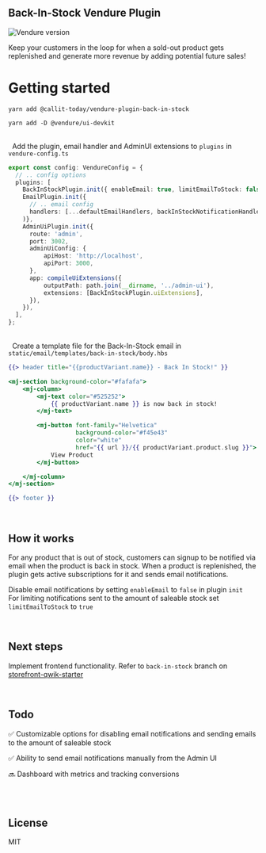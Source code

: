 ## Back-In-Stock Vendure Plugin

![Vendure version](https://img.shields.io/npm/dependency-version/@callit-today/vendure-plugin-back-in-stock/dev/@vendure/core)

Keep your customers in the loop for when a sold-out product gets replenished and generate more revenue by adding potential future sales!



# Getting started

`yarn add @callit-today/vendure-plugin-back-in-stock`

`yarn add -D @vendure/ui-devkit`

\
&nbsp;
Add the plugin, email handler and AdminUI extensions to `plugins` in `vendure-config.ts`

```ts
export const config: VendureConfig = {
  // .. config options
  plugins: [
    BackInStockPlugin.init({ enableEmail: true, limitEmailToStock: false }),
    EmailPlugin.init({
      // .. email config
      handlers: [...defaultEmailHandlers, backInStockNotificationHandler]
    )},
    AdminUiPlugin.init({
      route: 'admin',
      port: 3002,
      adminUiConfig: {
          apiHost: 'http://localhost',
          apiPort: 3000,
      },
      app: compileUiExtensions({
          outputPath: path.join(__dirname, '../admin-ui'),
          extensions: [BackInStockPlugin.uiExtensions],
      }),
    }),
  ],
};
```
\
&nbsp;
Create a template file for the Back-In-Stock email in `static/email/templates/back-in-stock/body.hbs`

```hbs
{{> header title="{{productVariant.name}} - Back In Stock!" }}

<mj-section background-color="#fafafa">
    <mj-column>
        <mj-text color="#525252">
            {{ productVariant.name }} is now back in stock!
        </mj-text>

        <mj-button font-family="Helvetica"
                   background-color="#f45e43"
                   color="white"
                   href="{{ url }}/{{ productVariant.product.slug }}">
            View Product
        </mj-button>

    </mj-column>
</mj-section>

{{> footer }}
```
&nbsp;

## How it works

For any product that is out of stock, customers can signup to be notified via email when the product is back in stock.
When a product is replenished, the plugin gets active subscriptions for it and sends email notifications.

Disable email notifications by setting `enableEmail` to `false` in plugin `init`
\
For limiting notifications sent to the amount of saleable stock set `limitEmailToStock` to `true`

&nbsp;

## Next steps

Implement frontend functionality. Refer to `back-in-stock` branch on [storefront-qwik-starter](https://github.com/calliT-today/storefront-qwik-starter)

&nbsp;

## Todo

:white_check_mark: Customizable options for disabling email notifications and sending emails to the amount of saleable stock

:white_check_mark: Ability to send email notifications manually from the Admin UI

:soon: Dashboard with metrics and tracking conversions

\
&nbsp;

## License

MIT
